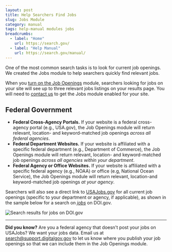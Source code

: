 ```yaml
---
layout: post
title: Help Searchers Find Jobs
slug: Jobs Module
category: manual
tags: help-manual modules jobs
breadcrumbs:
  - label: "Home"
    url: https://search.gov/
  - label: "Help Manual"
    url: https://search.gov/manual/
---
```


One of the most common search tasks is to look for current job openings. We created the Jobs module to help searchers quickly find relevant jobs. 

When you [turn on the Job Openings](https://search.gov/manual/display-overview.html) module, searchers looking for jobs on your site will see up to three relevant jobs listings on your results page. You will need to [contact us](mailto:search@support.digitalgov.gov) to get the Jobs module enabled for your site.

## Federal Government

* **Federal Cross-Agency Portals.** If your website is a federal cross-agency portal (e.g., USA.gov), the Job Openings module will return relevant, location- and keyword-matched job openings *across all federal agencies*. 
* **Federal Department Websites.** If your website is affiliated with a specific federal department (e.g., Department of Commerce), the Job Openings module will return relevant, location- and keyword-matched job openings *across all agencies within your department*. 
* **Federal Agency or Office Websites.** If your website is affiliated with a specific federal agency (e.g., NOAA) or office (e.g, National Ocean Service), the Job Openings module will return relevant, location-and keyword-matched job openings *at your agency*. 

Searchers will also see a direct link to [USAJobs.gov](https://www.usajobs.gov) for all current job openings (specific to your department or agency, if applicable), as shown in the sample below for a search on [*jobs*](http://search.doi.gov/search?utf8=%E2%9C%93&affiliate=doi.gov&query=jobs") on DOI.gov. 

![Search results for jobs on DOI.gov](https://d3qcdigd1fhos0.cloudfront.net/blog/img/govbox-jobs.png "Search results for jobs on DOI.gov")

---

 **Did you know?** Are you a federal agency that doesn't post your jobs on USAJobs? We want your jobs data. Email us at <search@support.digitalgov.gov> to let us know where you publish your job openings so that we can include them in the Job Openings module.
